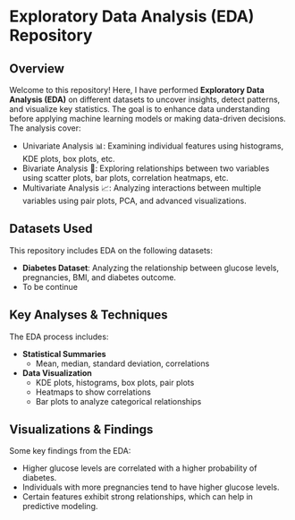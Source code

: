 # Exploratory Data Analysis (EDA) Repository

## Overview
Welcome to this repository! Here, I have performed **Exploratory Data Analysis (EDA)** on different datasets to uncover insights, detect patterns, and visualize key statistics. The goal is to enhance data understanding before applying machine learning models or making data-driven decisions.
The analysis cover:
- Univariate Analysis 📊: Examining individual features using histograms, KDE plots, box plots, etc.
- Bivariate Analysis 🔄: Exploring relationships between two variables using scatter plots, bar plots, correlation heatmaps, etc.
- Multivariate Analysis 📈: Analyzing interactions between multiple variables using pair plots, PCA, and advanced visualizations.

  
## Datasets Used
This repository includes EDA on the following datasets:
- **Diabetes Dataset**: Analyzing the relationship between glucose levels, pregnancies, BMI, and diabetes outcome.
- To be continue

## Key Analyses & Techniques
The EDA process includes:

- **Statistical Summaries**
  - Mean, median, standard deviation, correlations
- **Data Visualization**
  - KDE plots, histograms, box plots, pair plots
  - Heatmaps to show correlations
  - Bar plots to analyze categorical relationships



## Visualizations & Findings
Some key findings from the EDA:
- Higher glucose levels are correlated with a higher probability of diabetes.
- Individuals with more pregnancies tend to have higher glucose levels.
- Certain features exhibit strong relationships, which can help in predictive modeling.



